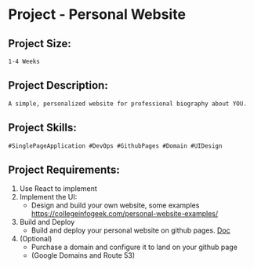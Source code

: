 # Project - Personal Website

## Project Size: 
    1-4 Weeks

## Project Description:

    A simple, personalized website for professional biography about YOU.

## Project Skills:

    #SinglePageApplication #DevOps #GithubPages #Domain #UIDesign

## Project Requirements:

1. Use React to implement
2. Implement the UI:
    * Design and build your own website, some examples 
        https://collegeinfogeek.com/personal-website-examples/ 
3. Build and Deploy
   * Build and deploy your personal website on github pages. [Doc](https://docs.github.com/en/pages/getting-started-with-github-pages/configuring-a-publishing-source-for-your-github-pages-site)
4. (Optional)
   * Purchase a domain and configure it to land on your github page
   * (Google Domains and Route 53)